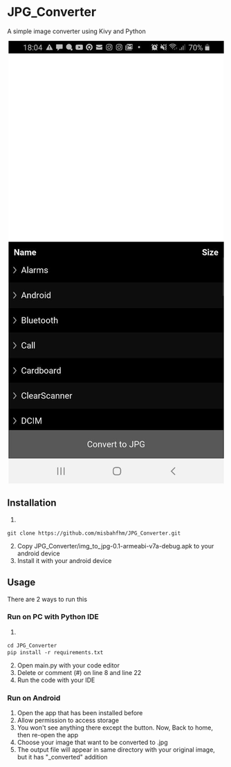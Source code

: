 # JPG_Converter
A simple image converter using Kivy and Python

<div align="center">
  <img src="https://github.com/misbahfhm/JPG_Converter/blob/main/screen_test.jpg"/>
</div>

## Installation
1.
```
git clone https://github.com/misbahfhm/JPG_Converter.git
```
2. Copy JPG_Converter/img_to_jpg-0.1-armeabi-v7a-debug.apk to your android device
3. Install it with your android device

## Usage
There are 2 ways to run this

### Run on PC with Python IDE
1.
```
cd JPG_Converter
pip install -r requirements.txt
```
2. Open main.py with your code editor
3. Delete or comment (#) on line 8 and line 22
4. Run the code with your IDE

### Run on Android
1. Open the app that has been installed before
2. Allow permission to access storage
3. You won't see anything there except the button. Now, Back to home, then re-open the app
4. Choose your image that want to be converted to .jpg
5. The output file will appear in same directory with your original image, but it has "_converted" addition 
